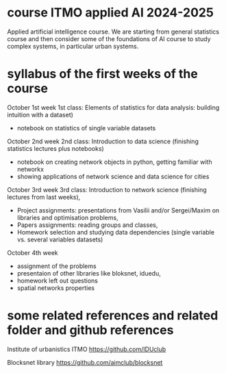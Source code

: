 # course ITMO applied AI 2024-2025
Applied artificial intelligence course. We are starting from general statistics course and then consider some of the foundations of AI course to study complex systems, in particular urban systems.


# syllabus of the first weeks of the course


October 1st week
1st class: Elements of statistics for data analysis: building intuition with a dataset)
- notebook on statistics of single variable datasets

October 2nd week
2nd class: Introduction to data science (finishing statistics lectures plus notebooks)
- notebook on creating network objects in python, getting familiar with networkx
- showing applications of network science and data science for cities

October 3rd week
3rd class: 
Introduction to network science (finishing lectures from last weeks),
- Project assignments: presentations from Vasilii and/or Sergei/Maxim on libraries and optimisation problems,
- Papers assignments: reading groups and classes,
- Homework selection and studying data dependencies (single variable vs. several variables datasets)

October 4th week 
- assignment of the problems
- presentaion of other libraries like bloksnet, iduedu,
- homework left out questions
- spatial networks properties

# some related references and related folder and github references 

Institute of urbanistics ITMO
https://github.com/IDUclub

Blocksnet library 
https://github.com/aimclub/blocksnet
